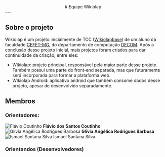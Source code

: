 <center>
# Equipe Wikiolap
</center>
---

## Sobre o projeto
Wikiolap é um projeto inicialmente de TCC ([Wikiolapbase](https://github.com/pedromb/wikiolapbase)) de um aluno da faculdade  [CEFET-MG](http://www.cefetmg.br/), do departamento de computação [DECOM](http://www.decom.cefetmg.br/). Após a conclusão desse projeto inicial, mais projetos foram criados para dar continuidade da criação, entre eles:

* Wikiolap: projeto principal, responsável pela maior parte desse projeto. Também possui uma parte do front-end separada, mas que futuramente será incorporada para formar a plataforma web.
* Wikiolap Android: aplicativo android que também consome dados desse projeto, apesar de desenvolvido separadamente.
## Membros

### Orientadores:
![Flávio Coutinho](http://www.decom.cefetmg.br/galerias/fotos_pessoas/flaviocoutinho.png)
**Flávio dos Santos Coutinho**
![Glívia Angélica Rodrigues Barbosa](http://www.decom.cefetmg.br/galerias/fotos_pessoas/gliviabarbosa.png)
**Glívia Angélica Rodrigues Barbosa**
![Ismael Santana Silva](http://www.decom.cefetmg.br/galerias/fotos_pessoas/ismaelsantana.png)
Ismael Santana Silva

### Orientandos (Desenvolvedores)
